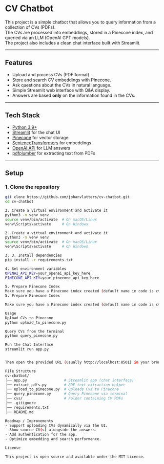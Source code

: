 # CV Chatbot

This project is a simple chatbot that allows you to query information from a collection of CVs (PDFs).  
The CVs are processed into embeddings, stored in a Pinecone index, and queried via an LLM (OpenAI GPT models).  
The project also includes a clean chat interface built with Streamlit.  

---

## Features
- Upload and process CVs (PDF format).
- Store and search CV embeddings with Pinecone.
- Ask questions about the CVs in natural language.
- Simple Streamlit web interface with Q&A display.
- Answers are based **only** on the information found in the CVs.

---

## Tech Stack
- [Python 3.9+](https://www.python.org/)
- [Streamlit](https://streamlit.io/) for the chat UI
- [Pinecone](https://www.pinecone.io/) for vector storage
- [SentenceTransformers](https://www.sbert.net/) for embeddings
- [OpenAI API](https://platform.openai.com/) for LLM answers
- [pdfplumber](https://github.com/jsvine/pdfplumber) for extracting text from PDFs

---

## Setup

### 1. Clone the repository
```bash
git clone https://github.com/johanvlutters/cv-chatbot.git
cd cv-chatbot

2. Create a virtual environment and activate it
python3 -m venv venv
source venv/bin/activate  # On macOS/Linux
venv\Scripts\activate     # On Windows

2. Create a virtual environment and activate it
python3 -m venv venv
source venv/bin/activate  # On macOS/Linux
venv\Scripts\activate     # On Windows

3. 3. Install dependencies
pip install -r requirements.txt

4. Set environment variables
OPENAI_API_KEY=your_openai_api_key_here
PINECONE_API_KEY=your_pinecone_api_key_here

5. Prepare Pinecone Index
Make sure you have a Pinecone index created (default name in code is cv-index).
5. Prepare Pinecone Index

Make sure you have a Pinecone index created (default name in code is cv-index).

Usage
Upload CVs to Pinecone
python upload_to_pinecone.py

Query CVs from the terminal
python query_pinecone.py

Run the Chat Interface
streamlit run app.py


Then open the provided URL (usually http://localhost:8501) in your browser.

File Structure
cv-chatbot/
│── app.py                 # Streamlit app (chat interface)
│── extract_pdfs.py        # PDF text extraction helper
│── upload_to_pinecone.py  # Uploads CVs to Pinecone
│── query_pinecone.py      # Query Pinecone via terminal
│── cvs/                   # Folder containing CV PDFs
│── .gitignore
│── requirements.txt
│── README.md

Roadmap / Improvements
- Support uploading CVs dynamically via the UI.
- Show source CV(s) alongside the answers.
- Add authentication for the app.
- Optimize embedding and search performance.

License

This project is open source and available under the MIT License.